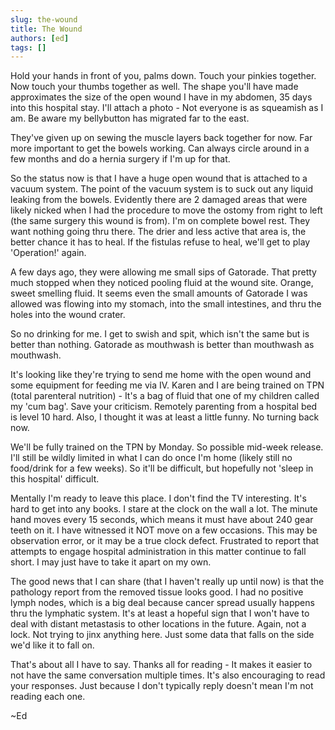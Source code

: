 ```yaml
---
slug: the-wound
title: The Wound
authors: [ed]
tags: []
---
```


Hold your hands in front of you, palms down. Touch your pinkies together. Now touch your thumbs together as well. The shape you'll have made approximates the size of the open wound I have in my abdomen, 35 days into this hospital stay. I'll attach a photo - Not everyone is as squeamish as I am. Be aware my bellybutton has migrated far to the east.
 
They've given up on sewing the muscle layers back together for now. Far more important to get the bowels working. Can always circle around in a few months and do a hernia surgery if I'm up for that. 

<!-- truncate --> 

So the status now is that I have a huge open wound that is attached to a vacuum system. The point of the vacuum system is to suck out any liquid leaking from the bowels. Evidently there are 2 damaged areas that were likely nicked when I had the procedure to move the ostomy from right to left (the same surgery this wound is from). I'm on complete bowel rest. They want nothing going thru there. The drier and less active that area is, the better chance it has to heal. If the fistulas refuse to heal, we'll get to play 'Operation!' again.
 
A few days ago, they were allowing me small sips of Gatorade. That pretty much stopped when they noticed pooling fluid at the wound site. Orange, sweet smelling fluid. It seems even the small amounts of Gatorade I was allowed was flowing into my stomach, into the small intestines, and thru the holes into the wound crater. 
 
So no drinking for me. I get to swish and spit, which isn't the same but is better than nothing. Gatorade as mouthwash is better than mouthwash as mouthwash. 
 
It's looking like they're trying to send me home with the open wound and some equipment for feeding me via IV. Karen and I are being trained on TPN (total parenteral nutrition) - It's a bag of fluid that one of my children called my 'cum bag'. Save your criticism. Remotely parenting from a hospital bed is level 10 hard. Also, I thought it was at least a little funny. No turning back now.  
 
We'll be fully trained on the TPN by Monday. So possible mid-week release. I'll still be wildly limited in what I can do once I'm home (likely still no food/drink for a few weeks). So it'll be difficult, but hopefully not 'sleep in this hospital' difficult. 
 
Mentally I'm ready to leave this place. I don't find the TV interesting. It's hard to get into any books. I stare at the clock on the wall a lot. The minute hand moves every 15 seconds, which means it must have about 240 gear teeth on it. I have witnessed it NOT move on a few occasions. This may be observation error, or it may be a true clock defect. Frustrated to report that attempts to engage hospital administration in this matter continue to fall short. I may just have to take it apart on my own.
 
The good news that I can share (that I haven't really up until now) is that the pathology report from the removed tissue looks good. I had no positive lymph nodes, which is a big deal because cancer spread usually happens thru the lymphatic system. It's at least a hopeful sign that I won't have to deal with distant metastasis to other locations in the future. Again, not a lock. Not trying to jinx anything here. Just some data that falls on the side we'd like it to fall on. 
 
That's about all I have to say. Thanks all for reading - It makes it easier to not have the same conversation multiple times. It's also encouraging to read your responses. Just because I don't typically reply doesn't mean I'm not reading each one. 

~Ed